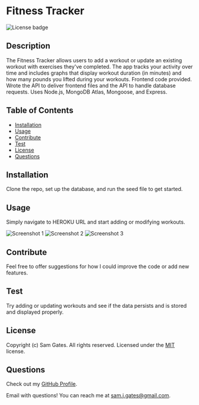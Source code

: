 
  # Fitness Tracker

  ![License badge](https://img.shields.io/badge/license-MIT-green)
  
  ## Description

  The Fitness Tracker allows users to add a workout or update an existing workout with exercises they've completed. The app tracks your activity over time and includes graphs that display workout duration (in minutes) and how many pounds you lifted during your workouts. Frontend code provided. Wrote the API to deliver frontend files and the API to handle database requests. Uses Node.js, MongoDB Atlas, Mongoose, and Express. 

  ## Table of Contents 
  
  - [Installation](#installation)
  - [Usage](#usage)
  - [Contribute](#contribute)
  - [Test](#test)
  - [License](#license)
  - [Questions](#questions)
  
  ## Installation

  Clone the repo, set up the database, and run the seed file to get started. 
  
  ## Usage

  Simply navigate to HEROKU URL and start adding or modifying workouts. 
  
  ![Screenshot 1](assets/images/screen1.png)
  ![Screenshot 2](assets/images/screen2.png)
  ![Screenshot 3](assets/images/screen3.png)
  
  ## Contribute

  Feel free to offer suggestions for how I could improve the code or add new features. 
  
  ## Test

  Try adding or updating workouts and see if the data persists and is stored and displayed properly. 
  
  ## License
  
  
  Copyright (c) Sam Gates. All rights reserved. 
  Licensed under the [MIT](https://opensource.org/licenses/MIT) license.
  
  ## Questions
  
  Check out my [GitHub Profile](https://github.com/sg0703).
  
  Email with questions! You can reach me at sam.j.gates@gmail.com.
  